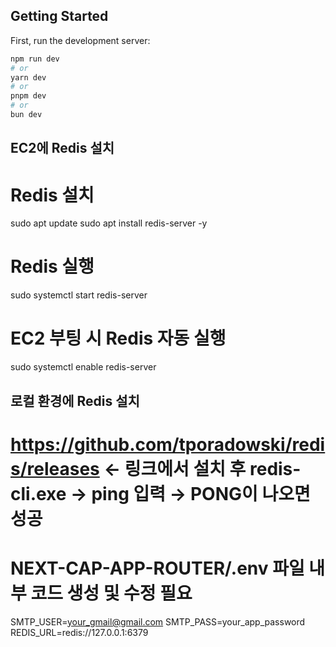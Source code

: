 ## Getting Started

First, run the development server:

```bash
npm run dev
# or
yarn dev
# or
pnpm dev
# or
bun dev
```

## EC2에 Redis 설치

# Redis 설치
sudo apt update
sudo apt install redis-server -y

# Redis 실행
sudo systemctl start redis-server

# EC2 부팅 시 Redis 자동 실행
sudo systemctl enable redis-server

## 로컬 환경에 Redis 설치
# https://github.com/tporadowski/redis/releases <- 링크에서 설치 후 redis-cli.exe → ping 입력 → PONG이 나오면 성공

# NEXT-CAP-APP-ROUTER/.env 파일 내부 코드 생성 및 수정 필요
SMTP_USER=your_gmail@gmail.com
SMTP_PASS=your_app_password
REDIS_URL=redis://127.0.0.1:6379

